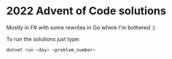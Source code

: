 # 2022 Advent of Code solutions
Mostly in F# with some rewrites in Go where I'm bothered :)

To run the solutions just type:
```sh
dotnet run <day> <problem_number>
```
